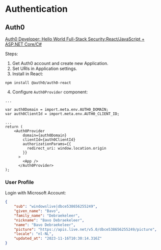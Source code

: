 # Authentication

## Auth0

[Auth0 Developer: Hello World Full-Stack Security:React/JavaScript + ASP.NET Core/C#](https://developer.auth0.com/resources/code-samples/full-stack/hello-world/basic-access-control/spa/react-javascript/aspnet-core-csharp)

Steps:
1. Get Auth0 account and create new Application.
2. Set URIs in Application settings.
3. Install in React:
```cli
npm install @auth0/auth0-react
```
4. Configure `Auth0Provider` component:
```tsx
...

var auth0Domain = import.meta.env.AUTH0_DOMAIN;
var auth0ClientId = import.meta.env.AUTH0_CLIENT_ID;

...
return (
	<Auth0Provider
        domain={auth0Domain}
        clientId={auth0ClientId}
        authorizationParams={{
          redirect_uri: window.location.origin
        }}
      >
		<App />
      </Auth0Provider>
);
```

### User Profile

Login with Microsoft Account:
```json
{ 
	"sub": "windowslive|dbce538656255249", 
	"given_name": "Bavo", 
	"family_name": "Debraekeleer", 
	"nickname": "Bavo Debraekeleer", 
	"name": "Bavo Debraekeleer", 
	"picture": "https://apis.live.net/v5.0/dbce538656255249/picture", 
	"locale": "nl-NL", 
	"updated_at": "2023-11-16T10:30:14.316Z" 
}
```
